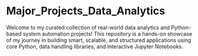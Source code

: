 # Major_Projects_Data_Analytics
Welcome to my curated collection of real-world data analytics and Python-based system automation projects! This repository is a hands-on showcase of my journey in building smart, scalable, and structured applications using core Python, data handling libraries, and interactive Jupyter Notebooks.
